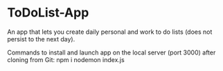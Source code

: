 # ToDoList-App
An app that lets you create daily personal and work to do lists (does not persist to the next day).

Commands to install and launch app on the local server (port 3000) after cloning from Git:
npm i
nodemon index.js
